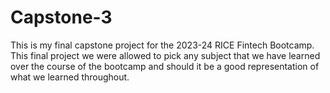 # Capstone-3
This is my final capstone project for the 2023-24 RICE Fintech Bootcamp. This final project we were allowed to pick any subject that we have learned over the course of the bootcamp and should it be a good representation of what we learned throughout.
